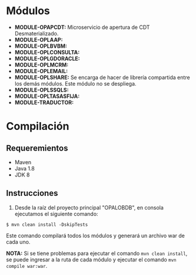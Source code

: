 ﻿# Módulos
* **MODULE-OPAPCDT:** Microservicio de apertura de CDT Desmaterializado.
* **MODULE-OPLAAP:** 
* **MODULE-OPLBVBM:** 
* **MODULE-OPLCONSULTA:** 
* **MODULE-OPLGDORACLE:**
* **MODULE-OPLMCRM:** 
* **MODULE-OPLEMAIL:** 
* **MODULE-OPLSHARE:** Se encarga de hacer de librería compartida entre los demás módulos. Este módulo no se despliega.
* **MODULE-OPLSSQLS:** 
* **MODULE-OPLTASASFIJA:** 
* **MODULE-TRADUCTOR:**

# Compilación
## Requeremientos
* Maven
* Java 1.8
* JDK 8

## Instrucciones
1. Desde la raíz del proyecto principal "OPALOBDB", en consola ejecutamos el siguiente comando:
```
$ mvn clean install -DskipTests
```

Este comando compilará todos los módulos y generará un archivo war de cada uno.

**NOTA:** Si se tiene problemas para ejecutar el comando `mvn clean install`, se puede ingresar a la ruta de cada
módulo y ejecutar el comando `mvn compile war:war`.
